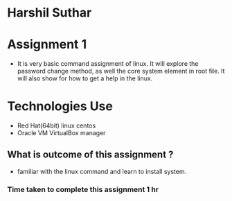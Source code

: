 # Harshil Suthar

# Assignment 1

- It is very basic command assignment of linux. It will explore the password change method, as well the core system element in root file. It will also show for how to get a help in the linux.

# Technologies Use

- Red Hat(64bit) linux centos
- Oracle VM VirtualBox manager

## What is outcome of this assignment ?

- familiar with the linux command and learn to install system.

### Time taken to complete this assignment 1 hr
